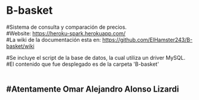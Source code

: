 # B-basket<br>

#Sistema de consulta y comparación de precios. <br>
#Website: https://heroku-spark.herokuapp.com/<br>
#La wiki de la documentación esta en: https://github.com/ElHamster243/B-basket/wiki<br>

#Se incluye el script de la base de datos, la cual utiliza un driver MySQL.<br>
#El contenido que fue desplegado es de la carpeta 'B-basket'<br><br>
<h2>#Atentamente Omar Alejandro Alonso Lizardi<br></h2>
